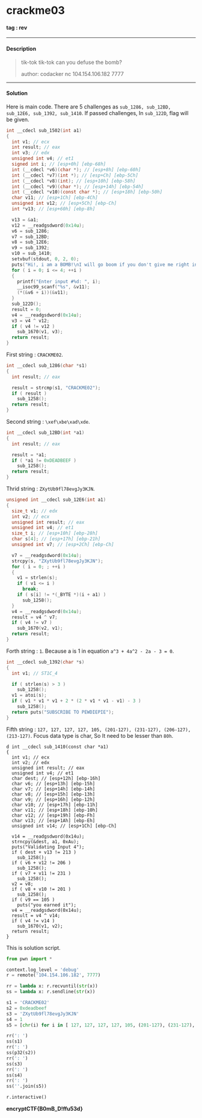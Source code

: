 # **crackme03**

#### tag : rev

-----------------------------------------------

#### Description

>tik-tok tik-tok can you defuse the bomb?
>
>author: codacker
>nc 104.154.106.182 7777

-----------------------------------------------

#### Solution

Here is main code. There are 5 challenges as `sub_1286, sub_12BD, sub_12E6, sub_1392, sub_1410`. If passed challenges, In `sub_122D`, flag will be given.

```c
int __cdecl sub_1502(int a1)
{
  int v1; // ecx
  int result; // eax
  int v3; // edx
  unsigned int v4; // et1
  signed int i; // [esp+0h] [ebp-68h]
  int (__cdecl *v6)(char *); // [esp+8h] [ebp-60h]
  int (__cdecl *v7)(int *); // [esp+Ch] [ebp-5Ch]
  int (__cdecl *v8)(int); // [esp+10h] [ebp-58h]
  int (__cdecl *v9)(char *); // [esp+14h] [ebp-54h]
  int (__cdecl *v10)(const char *); // [esp+18h] [ebp-50h]
  char v11; // [esp+1Ch] [ebp-4Ch]
  unsigned int v12; // [esp+5Ch] [ebp-Ch]
  int *v13; // [esp+60h] [ebp-8h]

  v13 = &a1;
  v12 = __readgsdword(0x14u);
  v6 = sub_1286;
  v7 = sub_12BD;
  v8 = sub_12E6;
  v9 = sub_1392;
  v10 = sub_1410;
  setvbuf(stdout, 0, 2, 0);
  puts("Hi!, i am a BOMB!\nI will go boom if you don't give me right inputs");
  for ( i = 0; i <= 4; ++i )
  {
    printf("Enter input #%d: ", i);
    __isoc99_scanf("%s", &v11);
    (*(&v6 + i))(&v11);
  }
  sub_122D();
  result = 0;
  v4 = __readgsdword(0x14u);
  v3 = v4 ^ v12;
  if ( v4 != v12 )
    sub_1670(v1, v3);
  return result;
}
```

First string : `CRACKME02`.

```c
int __cdecl sub_1286(char *s1)
{
  int result; // eax

  result = strcmp(s1, "CRACKME02");
  if ( result )
    sub_1258();
  return result;
}
```

Second string : `\xef\xbe\xad\xde`.

```c
int __cdecl sub_12BD(int *a1)
{
  int result; // eax

  result = *a1;
  if ( *a1 != 0xDEADBEEF )
    sub_1258();
  return result;
}
```

Thrid string : `ZXytUb9fl78evgJy3KJN`.

```c
unsigned int __cdecl sub_12E6(int a1)
{
  size_t v1; // edx
  int v2; // ecx
  unsigned int result; // eax
  unsigned int v4; // et1
  size_t i; // [esp+10h] [ebp-28h]
  char s[4]; // [esp+17h] [ebp-21h]
  unsigned int v7; // [esp+2Ch] [ebp-Ch]

  v7 = __readgsdword(0x14u);
  strcpy(s, "ZXytUb9fl78evgJy3KJN");
  for ( i = 0; ; ++i )
  {
    v1 = strlen(s);
    if ( v1 <= i )
      break;
    if ( s[i] != *(_BYTE *)(i + a1) )
      sub_1258();
  }
  v4 = __readgsdword(0x14u);
  result = v4 ^ v7;
  if ( v4 != v7 )
    sub_1670(v2, v1);
  return result;
}
```

Forth string : `1`. Because a is 1 in equation `a^3 + 4a^2 - 2a - 3 = 0`.

```c
int __cdecl sub_1392(char *s)
{
  int v1; // ST1C_4

  if ( strlen(s) > 3 )
    sub_1258();
  v1 = atoi(s);
  if ( v1 * v1 * v1 + 2 * (2 * v1 * v1 - v1) - 3 )
    sub_1258();
  return puts("SUBSCRIBE TO PEWDIEPIE");
}
```

Fifth string : `127, 127, 127, 127, 105, (201-127), (231-127), (206-127), (213-127)`. Focus data type is char, So It need to be lesser than `80h`.

```
d int __cdecl sub_1410(const char *a1)
{
  int v1; // ecx
  int v2; // edx
  unsigned int result; // eax
  unsigned int v4; // et1
  char dest; // [esp+12h] [ebp-16h]
  char v6; // [esp+13h] [ebp-15h]
  char v7; // [esp+14h] [ebp-14h]
  char v8; // [esp+15h] [ebp-13h]
  char v9; // [esp+16h] [ebp-12h]
  char v10; // [esp+17h] [ebp-11h]
  char v11; // [esp+18h] [ebp-10h]
  char v12; // [esp+19h] [ebp-Fh]
  char v13; // [esp+1Ah] [ebp-Eh]
  unsigned int v14; // [esp+1Ch] [ebp-Ch]

  v14 = __readgsdword(0x14u);
  strncpy(&dest, a1, 0xAu);
  puts("Validating Input 4");
  if ( dest + v13 != 213 )
    sub_1258();
  if ( v6 + v12 != 206 )
    sub_1258();
  if ( v7 + v11 != 231 )
    sub_1258();
  v2 = v8;
  if ( v8 + v10 != 201 )
    sub_1258();
  if ( v9 == 105 )
    puts("you earned it");
  v4 = __readgsdword(0x14u);
  result = v4 ^ v14;
  if ( v4 != v14 )
    sub_1670(v1, v2);
  return result;
}
```
This is solution script.

```python
from pwn import *

context.log_level = 'debug'
r = remote('104.154.106.182', 7777)

rr = lambda x: r.recvuntil(str(x))
ss = lambda x: r.sendline(str(x))

s1 = 'CRACKME02'
s2 = 0xdeadbeef
s3 = 'ZXytUb9fl78evgJy3KJN'
s4 = 1
s5 = [chr(i) for i in [ 127, 127, 127, 127, 105, (201-127), (231-127), (206-127), (213-127)]]

rr(': ')
ss(s1)
rr(': ')
ss(p32(s2))
rr(': ')
ss(s3)
rr(': ')
ss(s4)
rr(': ')
ss(''.join(s5))

r.interactive()
```
**encryptCTF{B0mB_D!ffu53d}**
